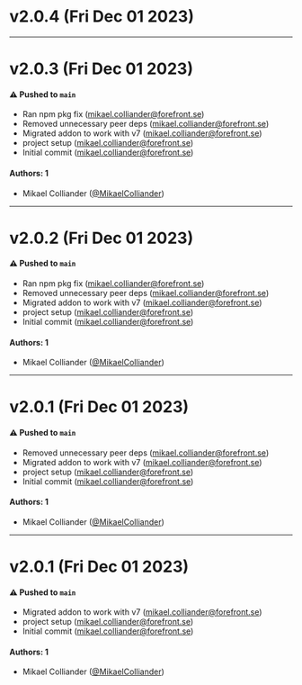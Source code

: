 # v2.0.4 (Fri Dec 01 2023)



---

# v2.0.3 (Fri Dec 01 2023)

#### ⚠️ Pushed to `main`

- Ran npm pkg fix (mikael.colliander@forefront.se)
- Removed unnecessary peer deps (mikael.colliander@forefront.se)
- Migrated addon to work with v7 (mikael.colliander@forefront.se)
- project setup (mikael.colliander@forefront.se)
- Initial commit (mikael.colliander@forefront.se)

#### Authors: 1

- Mikael Colliander ([@MikaelColliander](https://github.com/MikaelColliander))

---

# v2.0.2 (Fri Dec 01 2023)

#### ⚠️ Pushed to `main`

- Ran npm pkg fix (mikael.colliander@forefront.se)
- Removed unnecessary peer deps (mikael.colliander@forefront.se)
- Migrated addon to work with v7 (mikael.colliander@forefront.se)
- project setup (mikael.colliander@forefront.se)
- Initial commit (mikael.colliander@forefront.se)

#### Authors: 1

- Mikael Colliander ([@MikaelColliander](https://github.com/MikaelColliander))

---

# v2.0.1 (Fri Dec 01 2023)

#### ⚠️ Pushed to `main`

- Removed unnecessary peer deps (mikael.colliander@forefront.se)
- Migrated addon to work with v7 (mikael.colliander@forefront.se)
- project setup (mikael.colliander@forefront.se)
- Initial commit (mikael.colliander@forefront.se)

#### Authors: 1

- Mikael Colliander ([@MikaelColliander](https://github.com/MikaelColliander))

---

# v2.0.1 (Fri Dec 01 2023)

#### ⚠️ Pushed to `main`

- Migrated addon to work with v7 (mikael.colliander@forefront.se)
- project setup (mikael.colliander@forefront.se)
- Initial commit (mikael.colliander@forefront.se)

#### Authors: 1

- Mikael Colliander ([@MikaelColliander](https://github.com/MikaelColliander))
